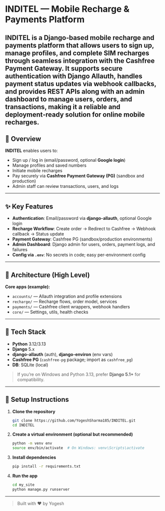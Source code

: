 # INDITEL — Mobile Recharge & Payments Platform

INDITEL is a Django‑based mobile recharge and payments platform that allows users to sign up, manage profiles, and complete SIM recharges through seamless integration with the Cashfree Payment Gateway. It supports secure authentication with Django Allauth, handles payment status updates via webhook callbacks, and provides REST APIs along with an admin dashboard to manage users, orders, and transactions, making it a reliable and deployment‑ready solution for online mobile recharges.
---

## 🚀 Overview

**INDITEL** enables users to:
- Sign up / log in (email/password, optional **Google login**)
- Manage profiles and saved numbers
- Initiate mobile recharges
- Pay securely via **Cashfree Payment Gateway (PG)** (sandbox and production)
- Admin staff can review transactions, users, and logs

---

## ✨ Key Features

- **Authentication**: Email/password via **django-allauth**, optional Google login
- **Recharge Workflow**: Create order → Redirect to Cashfree → Webhook callback → Status update
- **Payment Gateway**: Cashfree PG (sandbox/production environments)
- **Admin Dashboard**: Django admin for users, orders, payment logs, and failures
- **Config via `.env`**: No secrets in code; easy per-environment config
---

## 🧱 Architecture (High Level)

**Core apps (example):**
- `accounts/` — Allauth integration and profile extensions
- `recharge/` — Recharge flows, order model, services
- `payments/` — Cashfree client wrappers, webhook handlers
- `core/` — Settings, utils, health checks

---

## 🔧 Tech Stack

- **Python** 3.12/3.13
- **Django** 5.x
- **django-allauth** (auth), **django-environ** (env vars)
- **Cashfree PG** (`cashfree-pg` package; import as `cashfree_pg`)
- **DB**: SQLite (local) 


> If you’re on Windows and Python 3.13, prefer **Django 5.1+** for compatibility.

---

## 🔧 Setup Instructions

1. **Clone the repository**
   ```bash
   git clone https://github.com/YogeshSharma185/INDITEL.git
   cd INDITEL
   ```

2. **Create a virtual environment (optional but recommended)**
   ```bash
   python -m venv env
   source env/bin/activate  # On Windows: venv\Scripts\activate
   ```

3. **Install dependencies**
   ```bash
   pip install -r requirements.txt
   ```

4. **Run the app**
   ```bash
   cd my_site
   python manage.py runserver
   ```

---


> Built with ❤️ by Yogesh